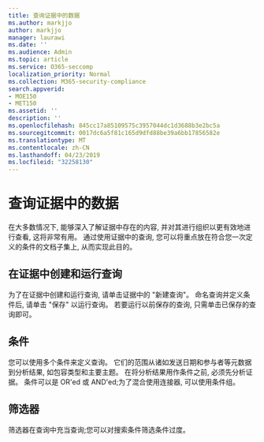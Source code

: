```yaml
---
title: 查询证据中的数据
ms.author: markjjo
author: markjjo
manager: laurawi
ms.date: ''
ms.audience: Admin
ms.topic: article
ms.service: O365-seccomp
localization_priority: Normal
ms.collection: M365-security-compliance
search.appverid:
- MOE150
- MET150
ms.assetid: ''
description: ''
ms.openlocfilehash: 845cc17a85109575c3957044dc1d3688b3e2bc5a
ms.sourcegitcommit: 0017dc6a5f81c165d9dfd88be39a6bb17856582e
ms.translationtype: MT
ms.contentlocale: zh-CN
ms.lasthandoff: 04/23/2019
ms.locfileid: "32258130"
---
```

# <a name="query-the-data-in-evidence"></a>查询证据中的数据

在大多数情况下, 能够深入了解证据中存在的内容, 并对其进行组织以更有效地进行查看, 这将非常有用。 通过使用证据中的查询, 您可以将重点放在符合您一次定义的条件的文档子集上, 从而实现此目的。

## <a name="creating-and-running-a-query-within-a-evidence"></a>在证据中创建和运行查询

为了在证据中创建和运行查询, 请单击证据中的 "新建查询"。 命名查询并定义条件后, 请单击 "保存" 以运行查询。 若要运行以前保存的查询, 只需单击已保存的查询即可。

## <a name="conditions"></a>条件

您可以使用多个条件来定义查询。 它们的范围从诸如发送日期和参与者等元数据到分析结果, 如包容类型和主要主题。 在将分析结果用作条件之前, 必须先分析证据。 条件可以是 OR'ed 或 AND'ed;为了混合使用连接器, 可以使用条件组。

## <a name="filters"></a>筛选器
筛选器在查询中充当查询;您可以对搜索条件筛选条件过度。



